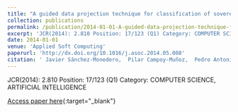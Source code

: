 ```yaml
---
title: "A guided data projection technique for classification of sovereign ratings: the case of European Union 27"
collection: publications
permalink: /publication/2014-01-01-A-guided-data-projection-technique-for-classification-of-sovereign-ratings-the-case-of-European-Union-27
excerpt: 'JCR(2014): 2.810 Position: 17/123 (Q1) Category: COMPUTER SCIENCE, ARTIFICIAL INTELLIGENCE'
date: 2014-01-01
venue: 'Applied Soft Computing'
paperurl: 'http://dx.doi.org/10.1016/j.asoc.2014.05.008'
citation: ' Javier Sánchez-Monedero,  Pilar Campoy-Muñoz,  Pedro Antonio Gutiérrez,  César Hervás-Martínez, &quot;A guided data projection technique for classification of sovereign ratings: the case of European Union 27.&quot; Applied Soft Computing, 2014.'
---
```

JCR(2014): 2.810 Position: 17/123 (Q1) Category: COMPUTER SCIENCE, ARTIFICIAL INTELLIGENCE

[Access paper here](http://dx.doi.org/10.1016/j.asoc.2014.05.008){:target="_blank"}
